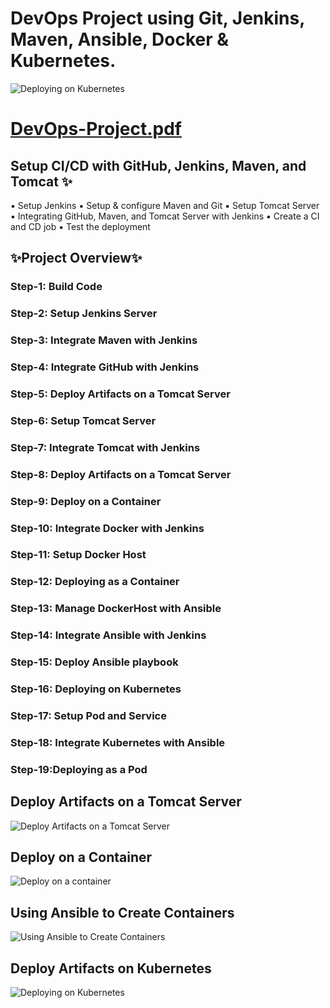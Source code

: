 # DevOps Project using Git, Jenkins, Maven, Ansible, Docker & Kubernetes.

![Deploying on Kubernetes](https://github.com/vashanth-sri/CICD_with_Git-Jenkins-Ansible-Kubernetes/assets/121790761/eddde075-4aba-4c30-b72d-21b8624b8a19)

# [DevOps-Project.pdf](https://github.com/vashanth-sri/CICD_with_Git-Jenkins-Ansible-Kubernetes/files/12505632/DevOps-Project.pdf)

## Setup CI/CD with GitHub, Jenkins, Maven, and Tomcat ✨
▪ Setup Jenkins
▪ Setup & configure Maven and Git
▪ Setup Tomcat Server
▪ Integrating GitHub, Maven, and Tomcat Server with Jenkins
▪ Create a CI and CD job
▪ Test the deployment
## ✨Project Overview✨
### Step-1: Build Code
### Step-2: Setup Jenkins Server
### Step-3: Integrate Maven with Jenkins
### Step-4: Integrate GitHub with Jenkins
### Step-5: Deploy Artifacts on a Tomcat Server
### Step-6: Setup Tomcat Server
### Step-7: Integrate Tomcat with Jenkins
### Step-8: Deploy Artifacts on a Tomcat Server
### Step-9: Deploy on a Container
### Step-10: Integrate Docker with Jenkins
### Step-11: Setup Docker Host
### Step-12: Deploying as a Container
### Step-13: Manage DockerHost with Ansible
### Step-14: Integrate Ansible with Jenkins
### Step-15: Deploy Ansible playbook
### Step-16: Deploying on Kubernetes
### Step-17: Setup Pod and Service
### Step-18: Integrate Kubernetes with Ansible
### Step-19:Deploying as a Pod

## Deploy Artifacts on a Tomcat Server
![Deploy Artifacts on a Tomcat Server](https://github.com/vashanth-sri/CICD_with_Git-Jenkins-Ansible-Kubernetes/assets/121790761/f0aab0be-c0c1-422e-b79e-12c413030039)
## Deploy on a Container
![Deploy on a container](https://github.com/vashanth-sri/CICD_with_Git-Jenkins-Ansible-Kubernetes/assets/121790761/5caafc35-0754-48f1-aca4-59ec268c4a0b)
## Using Ansible to Create Containers
![Using Ansible to Create Containers](https://github.com/vashanth-sri/CICD_with_Git-Jenkins-Ansible-Kubernetes/assets/121790761/2b220517-006e-4c31-8477-52e9fd21231a)
## Deploy Artifacts on Kubernetes
![Deploying on Kubernetes](https://github.com/vashanth-sri/CICD_with_Git-Jenkins-Ansible-Kubernetes/assets/121790761/cf012d37-e40b-4354-8d75-b6f26a09d499)
